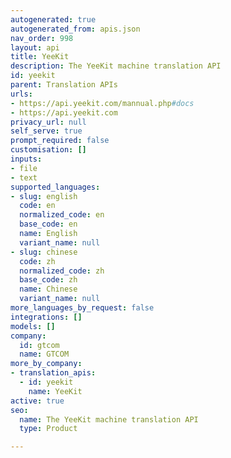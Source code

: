 ```yaml
---
autogenerated: true
autogenerated_from: apis.json
nav_order: 998
layout: api
title: YeeKit
description: The YeeKit machine translation API
id: yeekit
parent: Translation APIs
urls:
- https://api.yeekit.com/mannual.php#docs
- https://api.yeekit.com
privacy_url: null
self_serve: true
prompt_required: false
customisation: []
inputs:
- file
- text
supported_languages:
- slug: english
  code: en
  normalized_code: en
  base_code: en
  name: English
  variant_name: null
- slug: chinese
  code: zh
  normalized_code: zh
  base_code: zh
  name: Chinese
  variant_name: null
more_languages_by_request: false
integrations: []
models: []
company:
  id: gtcom
  name: GTCOM
more_by_company:
- translation_apis:
  - id: yeekit
    name: YeeKit
active: true
seo:
  name: The YeeKit machine translation API
  type: Product

---
```


